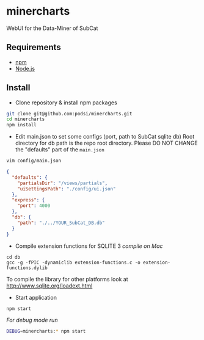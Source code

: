 # minercharts
WebUI for the Data-Miner of SubCat

## Requirements
* [npm](https://www.npmjs.com/)
* [Node.js](http://nodejs.org/)

## Install
* Clone repository & install npm packages
```sh
git clone git@github.com:podsi/minercharts.git
cd minercharts
npm install
```

* Edit main.json to set some configs (port, path to SubCat sqlite db)
Root directory for db path is the repo root directory.
Please DO NOT CHANGE the "defaults" part of the `main.json`
```sh
vim config/main.json
```

```json
{
  "defaults": {
    "partialsDir": "/views/partials",
    "uiSettingsPath": "./config/ui.json"
  },
  "express": {
    "port": 4000
  },
  "db": {
    "path": "./../YOUR_SubCat_DB.db"
  }
}
```

* Compile extension functions for SQLITE 3
_compile on Mac_
```
cd db
gcc -g -fPIC -dynamiclib extension-functions.c -o extension-functions.dylib
```
To compile the library for other platforms look at http://www.sqlite.org/loadext.html

* Start application
```sh
npm start
```
_For debug mode run_
```sh
DEBUG=minercharts:* npm start
```
